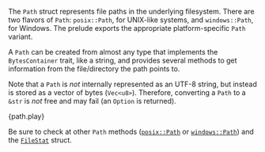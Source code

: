 The `Path` struct represents file paths in the underlying filesystem. There are
two flavors of `Path`: `posix::Path`, for UNIX-like systems, and
`windows::Path`, for Windows. The prelude exports the appropriate
platform-specific `Path` variant.

A `Path` can be created from almost any type that implements the
`BytesContainer` trait, like a string, and provides several methods to get
information from the file/directory the path points to.

Note that a `Path` is *not* internally represented as an UTF-8 string, but
instead is stored as a vector of bytes (`Vec<u8>`). Therefore, converting a
`Path` to a `&str` is *not* free and may fail (an `Option` is returned).

{path.play}

Be sure to check at other `Path` methods
([`posix::Path`](http://static.rust-lang.org/doc/master/std/path/posix/struct.Path.html)
or [`windows::Path`](http://static.rust-lang.org/doc/master/std/path/windows/struct.Path.html))
and the
[`FileStat`](http://static.rust-lang.org/doc/master/std/io/struct.FileStat.html)
struct.
